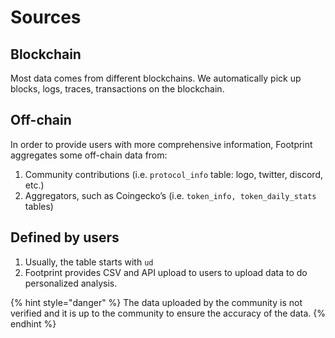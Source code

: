 # Sources

## Blockchain

Most data comes from different blockchains. We automatically pick up blocks, logs, traces, transactions on the blockchain.

## Off-chain

In order to provide users with more comprehensive information, Footprint aggregates some off-chain data from:

1. Community contributions (i.e. `protocol_info` table: logo, twitter, discord, etc.)
2. Aggregators, such as Coingecko’s (i.e. `token_info, token_daily_stats` tables)

## Defined by users

1. Usually, the table starts with `ud`
2. Footprint provides CSV and API upload to users to upload data to do personalized analysis.

{% hint style="danger" %}
The data uploaded by the community is not verified and it is up to the community to ensure the accuracy of the data.
{% endhint %}
